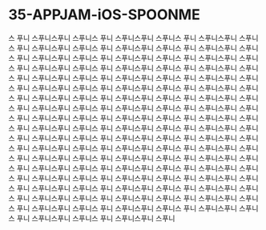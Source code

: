 # 35-APPJAM-iOS-SPOONME
스 푸니 스푸니스푸니 스푸니스 푸니 스푸니스푸니 스푸니스 푸니 스푸니스푸니 스푸니스 푸니 스푸니스푸니 스푸니스 푸니 스푸니스푸니 스푸니스 푸니 스푸니스푸니 스푸니스 푸니 스푸니스푸니 스푸니스 푸니 스푸니스푸니 스푸니스 푸니 스푸니스푸니 스푸니스 푸니 스푸니스푸니 스푸니스 푸니 스푸니스푸니 스푸니스 푸니 스푸니스푸니 스푸니스 푸니 스푸니스푸니 스푸니스 푸니 스푸니스푸니 스푸니스 푸니 스푸니스푸니 스푸니스 푸니 스푸니스푸니 스푸니스 푸니 스푸니스푸니 스푸니스 푸니 스푸니스푸니 스푸니스 푸니 스푸니스푸니 스푸니스 푸니 스푸니스푸니 스푸니스 푸니 스푸니스푸니 스푸니스 푸니 스푸니스푸니 스푸니스 푸니 스푸니스푸니 스푸니스 푸니 스푸니스푸니 스푸니스 푸니 스푸니스푸니 스푸니스 푸니 스푸니스푸니 스푸니스 푸니 스푸니스푸니 스푸니스 푸니 스푸니스푸니 스푸니스 푸니 스푸니스푸니 스푸니스 푸니 스푸니스푸니 스푸니스 푸니 스푸니스푸니 스푸니스 푸니 스푸니스푸니 스푸니스 푸니 스푸니스푸니 스푸니스 푸니 스푸니스푸니 스푸니스 푸니 스푸니스푸니 스푸니스 푸니 스푸니스푸니 스푸니스 푸니 스푸니스푸니 스푸니스 푸니 스푸니스푸니 스푸니스 푸니 스푸니스푸니 스푸니스 푸니 스푸니스푸니 스푸니스 푸니 스푸니스푸니 스푸니스 푸니 스푸니스푸니 스푸니스 푸니 스푸니스푸니 스푸니스 푸니 스푸니스푸니 스푸니스 푸니 스푸니스푸니 스푸니스 푸니 스푸니스푸니 스푸니스 푸니 스푸니스푸니 스푸니스 푸니 스푸니스푸니 스푸니스 푸니 스푸니스푸니 스푸니스 푸니 스푸니스푸니 스푸니스 푸니 스푸니스푸니 스푸니스 푸니 스푸니스푸니 스푸니스 푸니 스푸니스푸니 스푸니스 푸니 스푸니스푸니 스푸니스 푸니 스푸니스푸니 스푸니스 푸니 스푸니스푸니 스푸니
